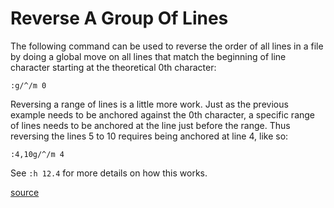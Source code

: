 # Reverse A Group Of Lines

The following command can be used to reverse the order of all lines in a
file by doing a global move on all lines that match the beginning of line
character starting at the theoretical 0th character:

```
:g/^/m 0
```

Reversing a range of lines is a little more work. Just as the previous
example needs to be anchored against the 0th character, a specific range of
lines needs to be anchored at the line just before the range. Thus reversing
the lines 5 to 10 requires being anchored at line 4, like so:

```
:4,10g/^/m 4
```

See `:h 12.4` for more details on how this works.

[source](http://superuser.com/questions/189947/how-reverse-selected-lines-order-in-vim#)
